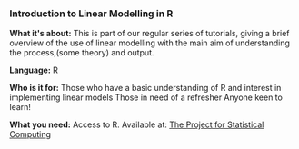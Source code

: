### Introduction to Linear Modelling in R

**What it's about:**
This is part of our regular series of tutorials, giving a brief overview of the use of linear modelling with the main aim of understanding the process,(some theory) and output.

**Language:**
R

**Who is it for:**
Those who have a basic understanding of R and interest in implementing linear models
Those in need of a refresher
Anyone keen to learn!

**What you need:** 
Access to R. Available at: [The  Project for Statistical Computing](https://www.r-project.org/)
